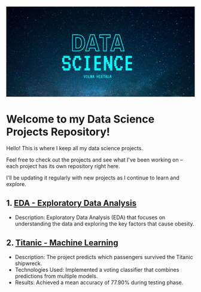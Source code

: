 
![Picture](https://github.com/vilmahietala/images/blob/master/data.png?raw=true)

# Welcome to my Data Science Projects Repository!

Hello! This is where I keep all my data science projects. 

Feel free to check out the projects and see what I've been working on – each project has its own repository right here.

I'll be updating it regularly with new projects as I continue to learn and explore.

## 1. [EDA - Exploratory Data Analysis](https://github.com/vilmahietala/data_science_projects/tree/master/EDA)

 * Description: Exploratory Data Analysis (EDA) that focuses on understanding the data and exploring the key factors that cause obesity.

## 2. [Titanic - Machine Learning](https://github.com/vilmahietala/data_science_projects/tree/master/titanic_competition_kaggle)


  * Description: The project predicts which passengers survived the Titanic shipwreck.
  * Technologies Used: Implemented a voting classifier that combines predictions from multiple models.
  * Results: Achieved a mean accuracy of 77.90% during testing phase.

